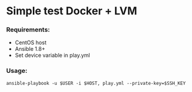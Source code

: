 # Simple test Docker + LVM

### Requirements:
* CentOS host
* Ansible 1.8+
* Set device variable in play.yml

### Usage:
```
ansible-playbook -u $USER -i $HOST, play.yml --private-key=$SSH_KEY
```
